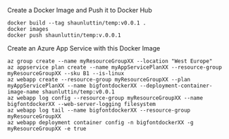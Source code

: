 Create a Docker Image and Push it to Docker Hub

    docker build --tag shaunluttin/temp:v0.0.1 . 
    docker images 
    docker push shaunluttin/temp:v.0.0.1

Create an Azure App Service with this Docker Image

    az group create --name myResourceGroupXX --location "West Europe"      
    az appservice plan create --name myAppServicePlanXX --resource-group myResourceGroupXX --sku B1 --is-linux      
    az webapp create --resource-group myResourceGroupXX --plan myAppServicePlanXX --name bigfontdockerXX --deployment-container-image-name shaunluttin/temp:v0.0.1      
    az webapp log config --resource-group myResourceGroupXX --name bigfontdockerXX --web-server-logging filesystem      
    az webapp log tail --name bigfontdockerXX --resource-group myResourceGroupXX
    az webapp deployment container config -n bigfontdockerXX -g myResourceGroupXX -e true

